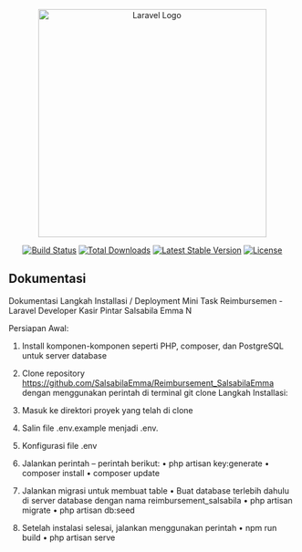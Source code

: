 <p align="center"><a href="https://laravel.com" target="_blank"><img src="https://raw.githubusercontent.com/laravel/art/master/logo-lockup/5%20SVG/2%20CMYK/1%20Full%20Color/laravel-logolockup-cmyk-red.svg" width="400" alt="Laravel Logo"></a></p>

<p align="center">
<a href="https://github.com/laravel/framework/actions"><img src="https://github.com/laravel/framework/workflows/tests/badge.svg" alt="Build Status"></a>
<a href="https://packagist.org/packages/laravel/framework"><img src="https://img.shields.io/packagist/dt/laravel/framework" alt="Total Downloads"></a>
<a href="https://packagist.org/packages/laravel/framework"><img src="https://img.shields.io/packagist/v/laravel/framework" alt="Latest Stable Version"></a>
<a href="https://packagist.org/packages/laravel/framework"><img src="https://img.shields.io/packagist/l/laravel/framework" alt="License"></a>
</p>

## Dokumentasi

Dokumentasi Langkah Installasi / Deployment
Mini Task Reimbursemen - Laravel Developer Kasir Pintar
Salsabila Emma N

Persiapan Awal:

1. Install komponen-komponen seperti PHP, composer, dan PostgreSQL untuk server database
2. Clone repository https://github.com/SalsabilaEmma/Reimbursement_SalsabilaEmma dengan menggunakan perintah di terminal git clone
   Langkah Installasi:
3. Masuk ke direktori proyek yang telah di clone
4. Salin file .env.example menjadi .env.
5. Konfigurasi file .env

6. Jalankan perintah – perintah berikut:
   • php artisan key:generate
   • composer install
   • composer update
7. Jalankan migrasi untuk membuat table
   • Buat database terlebih dahulu di server database dengan nama reimbursement_salsabila
   • php artisan migrate
   • php artisan db:seed
8. Setelah instalasi selesai, jalankan menggunakan perintah
   • npm run build
   • php artisan serve
